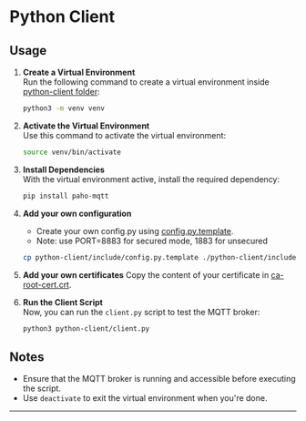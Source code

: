# Python Client

## Usage

1. **Create a Virtual Environment**  
   Run the following command to create a virtual environment inside [python-client folder](https://github.com/n-mangini/mosquitto-client-setup/tree/main/python-client):
   ```bash
   python3 -m venv venv

2. **Activate the Virtual Environment**  
   Use this command to activate the virtual environment:
   ```bash
   source venv/bin/activate

3. **Install Dependencies**  
   With the virtual environment active, install the required dependency:
   ```bash
   pip install paho-mqtt

4. **Add your own configuration**
   - Create your own config.py using [config.py.template](https://github.com/n-mangini/mosquitto-client-setup/blob/main/python-client/include/config.py.template).
   - Note: use PORT=8883 for secured mode, 1883 for unsecured
     
   ```bash
   cp python-client/include/config.py.template ./python-client/include/config.py && vim python-client/include/config.py
   ```

5. **Add your own certificates**
   Copy the content of your certificate in [ca-root-cert.crt](https://github.com/n-mangini/mosquitto-client-setup/blob/main/python-client/include/ca-root-cert.crt.template).

4. **Run the Client Script**  
   Now, you can run the `client.py` script to test the MQTT broker:
   ```bash
   python3 python-client/client.py

## Notes

- Ensure that the MQTT broker is running and accessible before executing the script.
- Use `deactivate` to exit the virtual environment when you're done.

---
